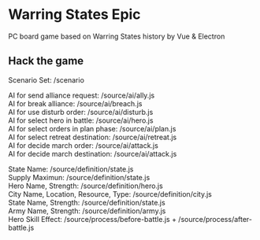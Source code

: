 # Warring States Epic
PC board game based on Warring States history by Vue & Electron

Hack the game
--
Scenario Set: /scenario   

AI for send alliance request: /source/ai/ally.js  
AI for break alliance: /source/ai/breach.js  
AI for use disturb order: /source/ai/disturb.js  
AI for select hero in battle: /source/ai/hero.js  
AI for select orders in plan phase: /source/ai/plan.js  
AI for select retreat destination: /source/ai/retreat.js  
AI for decide march order: /source/ai/attack.js  
AI for decide march destination: /source/ai/attack.js  

State Name: /source/definition/state.js  
Supply Maximun: /source/definition/state.js  
Hero Name, Strength: /source/definition/hero.js  
City Name, Location, Resource, Type: /source/definition/city.js  
State Name, Strength: /source/definition/state.js  
Army Name, Strength: /source/definition/army.js  
Hero Skill Effect: /source/process/before-battle.js + /source/process/after-battle.js  